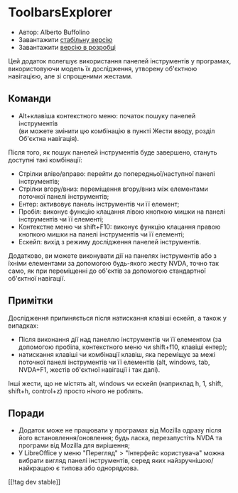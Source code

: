 # ToolbarsExplorer #

* Автор: Alberto Buffolino
* Завантажити [стабільну версію][1]
* Завантажити [версію в розробці][2]

Цей додаток полегшує використання панелей інструментів у програмах,
використовуючи модель їх дослідження, утворену об'єктною навігацією, але зі
спрощеними жестами.

## Команди

* Alt+клавіша контекстного меню: початок пошуку панелей інструментів<br/>
(ви можете змінити цю комбінацію в пункті Жести вводу, розділ Об'єктна навігація).

Після того, як пошук панелей інструментів буде завершено, стануть доступні
такі комбінації:

* Стрілки вліво/вправо: перейти до попередньої/наступної панелі
  інструментів;
* Стрілки вгору/вниз: переміщення вгору/вниз між елементами поточної панелі
  інструментів;
* Ентер: активовує панель інструментів чи її елемент;
* Пробіл: виконує функцію клацання лівою кнопкою мишки на панелі
  інструментів чи її елементі;
* Контекстне меню чи shift+F10: виконує функцію клацання правою кнопкою
  мишки на панелі інструментів чи її елементі;
* Ескейп: вихід з режиму дослідження панелей інструментів.

Додатково, ви можете виконувати дії на панелях інструментів або з їхніми
елементами за допомогою будь-якого жесту NVDA, точно так само, як при
переміщенні до об'єктів за допомогою стандартної об'єктної навігації.

## Примітки

Дослідження припиняється після натискання клавіші ескейп, а також у
випадках:

* Після виконання дії над панеллю інструментів чи її елементом (за допомогою
  пробіла, контекстного меню чи shift+f10, клавіші ентер);
* натискання клавіші чи комбінації клавіш, яка переміщує за межі поточної
  панелі інструментів чи її елементів (alt, windows, tab, NVDA+F1, жестів
  об'єктної навігації і так далі).

Інші жести, що не містять alt, windows чи ескейп (наприклад h, 1, shift,
shift+h, control+z) просто нічого не роблять.

## Поради

* Додаток може не працювати у програмах від Mozilla одразу після його
  встановлення/оновлення; будь ласка, перезапустіть NVDA та програми від
  Mozilla для вирішення;
* У LibreOffice у меню "Перегляд" > "Інтерфейс користувача" можна вибрати
  вигляд панелі інструментів, серед яких найзручнішою/найкращою є типова або
  однорядкова.


[[!tag dev stable]]

[1]: https://www.nvaccess.org/addonStore/legacy?file=toolbarsExplorer

[2]: https://www.nvaccess.org/addonStore/legacy?file=toolbarsExplorer-dev
